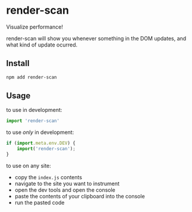 # render-scan

Visualize performance!

render-scan will show you whenever something in the DOM updates, and what kind of update ocurred.

## Install

```bash
npm add render-scan
```

## Usage

to use in development:


```js
import 'render-scan'
```

to use _only_ in development:

```js
if (import.meta.env.DEV) {
    import('render-scan');
}
```

to use on any site:
- copy the `index.js` contents
- navigate to the site you want to instrument
- open the dev tools and open the console
- paste the contents of your clipboard into the console
- run the pasted code
